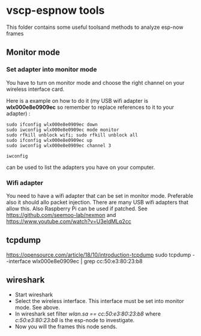 # vscp-espnow tools

This folder contains some useful toolsand methods to analyze esp-now frames

## Monitor mode

### Set adapter into monitor mode

You have to turn on monitor mode and choose the right channel on your wireless interface card.

Here is a example on how to do it (my USB wifi adapter is **wlx000e8e0909ec** so remember to replace references to it to your adapter) :

```
sudo ifconfig wlx000e8e0909ec down
sudo iwconfig wlx000e8e0909ec mode monitor
sudo rfkill unblock wifi; sudo rfkill unblock all
sudo ifconfig wlx000e8e0909ec up
sudo iwconfig wlx000e8e0909ec channel 3 
```

```
iwconfig 
```

can be used to list the adapters you have on your computer.


### Wifi adapter
You need to have a wifi adapter that can be set in monitor mode. Preferable also it should allo packet injection.  There are many USB wifi adapters that allow this. Also Raspberry Pi can be used if patched. See https://github.com/seemoo-lab/nexmon and https://www.youtube.com/watch?v=U3eldMLq2cc

## tcpdump

https://opensource.com/article/18/10/introduction-tcpdump
sudo tcpdump --interface wlx000e8e0909ec | grep cc:50:e3:80:23:b8

## wireshark

- Start wireshark
- Select the wireless interface. This interface must be set into monitor mode. See above.
- In wireshark set filter _wlan.sa == cc:50:e3:80:23:b8_ where  _c:50:e3:80:23:b8_ is the esp-node to investigate.
- Now you will the frames this node sends.